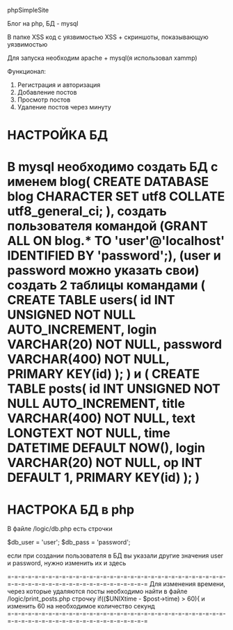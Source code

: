 phpSimpleSite

Блог на php, БД - mysql

В папке XSS код с уязвимостью XSS + скриншоты, показывающую уязвимостью

Для запуска необходим apache + mysql(я использовал xammp)


Функционал:
1. Регистрация и авторизация
2. Добавление постов
3. Просмотр постов
4. Удаление постов через минуту



НАСТРОЙКА БД
===============
В mysql необходимо создать БД с именем blog( CREATE DATABASE blog CHARACTER SET utf8 COLLATE utf8_general_ci; ),
создать пользователя командой (GRANT ALL ON blog.* TO 'user'@'localhost' IDENTIFIED BY 'password';), (user и password можно указать свои)
создать 2 таблицы командами ( CREATE TABLE users(
                             id INT UNSIGNED NOT NULL AUTO_INCREMENT, 
                             login VARCHAR(20) NOT NULL, 
                             password VARCHAR(400) NOT NULL,
                             PRIMARY KEY(id)
                             ); ) 
                        и   ( CREATE TABLE posts(
                              id INT UNSIGNED NOT NULL AUTO_INCREMENT, 
                              title VARCHAR(400) NOT NULL, 
                              text LONGTEXT NOT NULL, 
                              time DATETIME DEFAULT NOW(),
                              login VARCHAR(20) NOT NULL,
                              op INT DEFAULT 1,
                              PRIMARY KEY(id)
                              ); )
===============

НАСТРОКА БД в php
===============
В файле /logic/db.php есть строчки

$db_user = 'user';
$db_pass = 'password';

если при создании пользователя в БД вы указали другие значения user и password, нужно изменить их и здесь



=-=-=-=-=-=-=-=-=-=-=-=-=-=-=-=-=-=-=-=-=-=-=-=-=-=-=-=-=-=-=-=-=-=-=-=-=-=-=-=-=-=-=-=-=-=-=-=-=-=-=-=-=
Для изменения времени, через которые удаляются посты необходимо найти в файле /logic/print_posts.php
                                                        строчку 	if(($UNIXtime - $post->time) > 60){
и изменить 60 на необходимое количество секунд  
=-=-=-=-=-=-=-=-=-=-=-=-=-=-=-=-=-=-=-=-=-=-=-=-=-=-=-=-=-=-=-=-=-=-=-=-=-=-=-=-=-=-=-=-=-=-=-=-=-=-=-=-=
